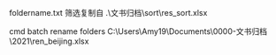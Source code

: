 foldername.txt 筛选复制自 .\文书归档\sort\res_sort.xlsx

cmd batch rename folders
C:\Users\Amy19\Documents\0000-文书归档\2021\ren_beijing.xlsx